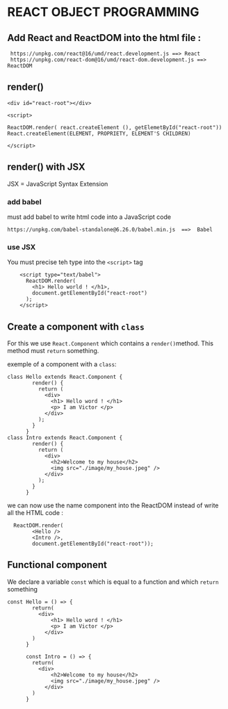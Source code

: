 # REACT OBJECT PROGRAMMING

## Add React and ReactDOM into the html file :

```
 https://unpkg.com/react@16/umd/react.development.js ==> React
 https://unpkg.com/react-dom@16/umd/react-dom.development.js ==> ReactDOM
```

## render()

```
<div id="react-root"></div>

<script>

ReactDOM.render( react.createElement (), getElemetById("react-root"))
React.createElement(ELEMENT, PROPRIETY, ELEMENT'S CHILDREN)

</script>
```

## render() with JSX

JSX = JavaScript Syntax Extension

### add babel

must add babel to write html code into a JavaScript code

```
https://unpkg.com/babel-standalone@6.26.0/babel.min.js  ==>  Babel
```

### use JSX

You must precise teh type into the `<script>` tag

```
    <script type="text/babel">
      ReactDOM.render(
        <h1> Hello world ! </h1>,
        document.getElementById("react-root")
      );
    </script>
```

## Create a component with `class`

For this we use `React.Component` which contains a `render()`method.
This method must `return` something.

exemple of a component with a `class`:

```react
class Hello extends React.Component {
        render() {
          return (
            <div>
              <h1> Hello word ! </h1>
              <p> I am Victor </p>
            </div>
          );
        }
      }
class Intro extends React.Component {
        render() {
          return (
            <div>
              <h2>Welcome to my house</h2>
              <img src="./image/my_house.jpeg" />
            </div>
          );
        }
      }
```

we can now use the name component into the ReactDOM instead of write all the HTML code :

```react
  ReactDOM.render(
        <Hello />
        <Intro />,
        document.getElementById("react-root"));
```

## Functional component

We declare a variable `const` which is equal to a function and which  `return` something

```react
const Hello = () => {
        return(
          <div>
              <h1> Hello word ! </h1>
              <p> I am Victor </p>
            </div>
        )
      }

      const Intro = () => {
        return(
          <div>
              <h2>Welcome to my house</h2>
              <img src="./image/my_house.jpeg" />
            </div>
        )
      }
```
